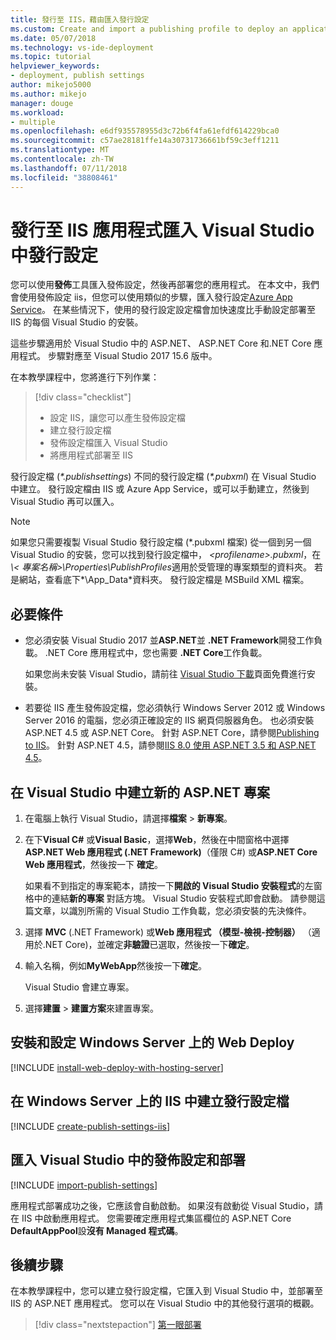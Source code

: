 ```yaml
---
title: 發行至 IIS，藉由匯入發行設定
ms.custom: Create and import a publishing profile to deploy an application from Visual Studio to IIS
ms.date: 05/07/2018
ms.technology: vs-ide-deployment
ms.topic: tutorial
helpviewer_keywords:
- deployment, publish settings
author: mikejo5000
ms.author: mikejo
manager: douge
ms.workload:
- multiple
ms.openlocfilehash: e6df935578955d3c72b6f4fa61efdf614229bca0
ms.sourcegitcommit: c57ae28181ffe14a30731736661bf59c3eff1211
ms.translationtype: MT
ms.contentlocale: zh-TW
ms.lasthandoff: 07/11/2018
ms.locfileid: "38808461"
---
```

# <a name="publish-an-application-to-iis-by-importing-publish-settings-in-visual-studio"></a>發行至 IIS 應用程式匯入 Visual Studio 中發行設定

您可以使用**發佈**工具匯入發佈設定，然後再部署您的應用程式。 在本文中，我們會使用發佈設定 iis，但您可以使用類似的步驟，匯入發行設定[Azure App Service](../deployment/tutorial-import-publish-settings-azure.md)。 在某些情況下，使用的發行設定設定檔會加快速度比手動設定部署至 IIS 的每個 Visual Studio 的安裝。

這些步驟適用於 Visual Studio 中的 ASP.NET、 ASP.NET Core 和.NET Core 應用程式。 步驟對應至 Visual Studio 2017 15.6 版中。

在本教學課程中，您將進行下列作業：

> [!div class="checklist"]
> * 設定 IIS，讓您可以產生發佈設定檔
> * 建立發行設定檔
> * 發佈設定檔匯入 Visual Studio
> * 將應用程式部署至 IIS

發行設定檔 (*\*.publishsettings*) 不同的發行設定檔 (*\*.pubxml*) 在 Visual Studio 中建立。 發行設定檔由 IIS 或 Azure App Service，或可以手動建立，然後到 Visual Studio 再可以匯入。

> [!NOTE]
> 如果您只需要複製 Visual Studio 發行設定檔 (\*.pubxml 檔案) 從一個到另一個 Visual Studio 的安裝，您可以找到發行設定檔中，  *\<profilename\>.pubxml*，在   *\\< 專案名稱\>\Properties\PublishProfiles*適用於受管理的專案類型的資料夾。 若是網站，查看底下*\App_Data*資料夾。 發行設定檔是 MSBuild XML 檔案。

## <a name="prerequisites"></a>必要條件

* 您必須安裝 Visual Studio 2017 並**ASP.NET**並 **.NET Framework**開發工作負載。 .NET Core 應用程式中，您也需要 **.NET Core**工作負載。

    如果您尚未安裝 Visual Studio，請前往 [Visual Studio 下載](https://visualstudio.microsoft.com/downloads/?utm_medium=microsoft&utm_source=docs.microsoft.com&utm_campaign=button+cta&utm_content=download+vs2017)頁面免費進行安裝。

* 若要從 IIS 產生發佈設定檔，您必須執行 Windows Server 2012 或 Windows Server 2016 的電腦，您必須正確設定的 IIS 網頁伺服器角色。 也必須安裝 ASP.NET 4.5 或 ASP.NET Core。 針對 ASP.NET Core，請參閱[Publishing to IIS](/aspnet/core/publishing/iis?tabs=aspnetcore2x#iis-configuration)。 針對 ASP.NET 4.5，請參閱[IIS 8.0 使用 ASP.NET 3.5 和 ASP.NET 4.5](/iis/get-started/whats-new-in-iis-8/iis-80-using-aspnet-35-and-aspnet-45)。

## <a name="create-a-new-aspnet-project-in-visual-studio"></a>在 Visual Studio 中建立新的 ASP.NET 專案

1. 在電腦上執行 Visual Studio，請選擇**檔案** > **新專案**。

1. 在下**Visual C#** 或**Visual Basic**，選擇**Web**，然後在中間窗格中選擇  **ASP.NET Web 應用程式 (.NET Framework)**（僅限 C#) 或**ASP.NET Core Web 應用程式**，然後按一下 **確定**。

    如果看不到指定的專案範本，請按一下**開啟的 Visual Studio 安裝程式**的左窗格中的連結**新的專案** 對話方塊。 Visual Studio 安裝程式即會啟動。 請參閱這篇文章，以識別所需的 Visual Studio 工作負載，您必須安裝的先決條件。

1. 選擇  **MVC** (.NET Framework) 或**Web 應用程式 （模型-檢視-控制器）** （適用於.NET Core)，並確定**非驗證**已選取，然後按一下**確定**。

1. 輸入名稱，例如**MyWebApp**然後按一下**確定**。

    Visual Studio 會建立專案。

1. 選擇**建置** > **建置方案**來建置專案。

## <a name="install-and-configure-web-deploy-on-windows-server"></a>安裝和設定 Windows Server 上的 Web Deploy

[!INCLUDE [install-web-deploy-with-hosting-server](../deployment/includes/install-web-deploy-with-hosting-server.md)]

## <a name="create-the-publish-settings-file-in-iis-on-windows-server"></a>在 Windows Server 上的 IIS 中建立發行設定檔

[!INCLUDE [create-publish-settings-iis](../deployment/includes/create-publish-settings-iis.md)]

## <a name="import-the-publish-settings-in-visual-studio-and-deploy"></a>匯入 Visual Studio 中的發佈設定和部署

[!INCLUDE [import-publish-settings](../deployment/includes/import-publish-settings-vs.md)]

應用程式部署成功之後，它應該會自動啟動。 如果沒有啟動從 Visual Studio，請在 IIS 中啟動應用程式。 您需要確定應用程式集區欄位的 ASP.NET Core **DefaultAppPool**設**沒有 Managed 程式碼**。

## <a name="next-steps"></a>後續步驟

在本教學課程中，您可以建立發行設定檔，它匯入到 Visual Studio 中，並部署至 IIS 的 ASP.NET 應用程式。 您可以在 Visual Studio 中的其他發行選項的概觀。

> [!div class="nextstepaction"]
> [第一眼部署](../deployment/deploying-applications-services-and-components.md)
